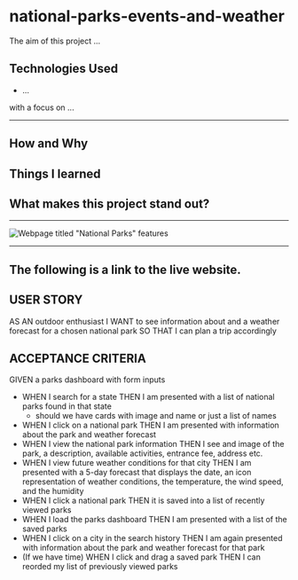 # national-parks-events-and-weather

The aim of this project ...

## Technologies Used
* ...

with a focus on ...

---

## How and Why

## Things I learned

## What makes this project stand out?

---

![Webpage titled "National Parks" features ](./assets/images/national-parks-screenshot.png)

---

## The following is a link to the live website.

## USER STORY
AS AN outdoor enthusiast
I WANT to see information about and a weather forecast for a chosen national park
SO THAT I can plan a trip accordingly

## ACCEPTANCE CRITERIA
GIVEN a parks dashboard with form inputs
* WHEN I search for a state THEN I am presented with a list of national parks found in that state
    * should we have cards with image and name or just a list of names
* WHEN I click on a national park THEN I am presented with information about the park and weather forecast
* WHEN I view the national park information THEN I see and image of the park, a description, available activities, entrance fee, address etc.
* WHEN I view future weather conditions for that city THEN I am presented with a 5-day forecast that displays the date, an icon representation of weather conditions, the temperature, the wind speed, and the humidity
* WHEN I click a national park THEN it is saved into a list of recently viewed parks
* WHEN I load the parks dashboard THEN I am presented with a list of the saved parks
* WHEN I click on a city in the search history THEN I am again presented with information about the park and weather forecast for that park
* (If we have time) WHEN I click and drag a saved park THEN I can reorded my list of previously viewed parks
